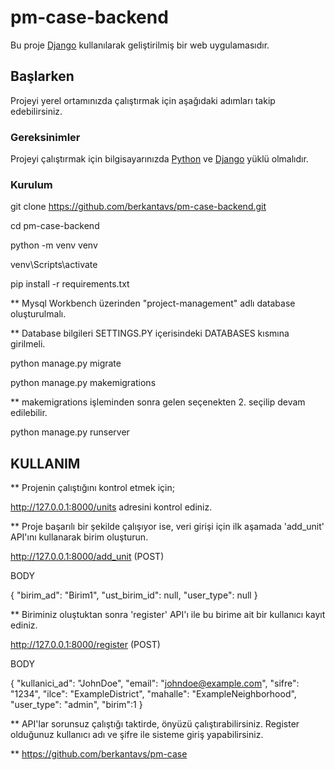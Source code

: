 # pm-case-backend

Bu proje [Django](https://www.djangoproject.com/) kullanılarak geliştirilmiş bir web uygulamasıdır.

## Başlarken

Projeyi yerel ortamınızda çalıştırmak için aşağıdaki adımları takip edebilirsiniz.

### Gereksinimler

Projeyi çalıştırmak için bilgisayarınızda [Python](https://www.python.org/) ve [Django](https://www.djangoproject.com/) yüklü olmalıdır.

### Kurulum

   git clone https://github.com/berkantavs/pm-case-backend.git

   cd pm-case-backend

   python -m venv venv

   venv\Scripts\activate

   pip install -r requirements.txt

   ** Mysql Workbench üzerinden "project-management" adlı database oluşturulmalı.

   ** Database bilgileri SETTINGS.PY içerisindeki DATABASES kısmına girilmeli.

   python manage.py migrate

   python manage.py makemigrations

   ** makemigrations işleminden sonra gelen seçenekten 2. seçilip devam edilebilir.

   python manage.py runserver

   ## KULLANIM

   ** Projenin çalıştığını kontrol etmek için;

   http://127.0.0.1:8000/units adresini kontrol ediniz.

   ** Proje başarılı bir şekilde çalışıyor ise, veri girişi için ilk aşamada 'add_unit' API'ını kullanarak birim oluşturun.

   http://127.0.0.1:8000/add_unit (POST)

   BODY
   
   {
  "birim_ad": "Birim1",
  "ust_birim_id": null,
  "user_type": null
   }

   ** Biriminiz oluştuktan sonra 'register' API'ı ile bu birime ait bir kullanıcı kayıt ediniz.

   http://127.0.0.1:8000/register (POST)

   BODY

   {
  "kullanici_ad": "JohnDoe",
  "email": "johndoe@example.com",
  "sifre": "1234",
  "ilce": "ExampleDistrict",
  "mahalle": "ExampleNeighborhood",
  "user_type": "admin",
  "birim":1
   }

   ** API'lar sorunsuz çalıştığı taktirde, önyüzü çalıştırabilirsiniz. Register olduğunuz kullanıcı adı ve şifre ile sisteme giriş yapabilirsiniz.

   ** https://github.com/berkantavs/pm-case
